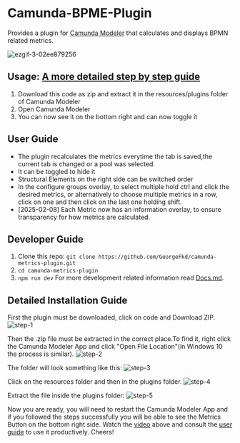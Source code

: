 # Camunda-BPME-Plugin
Provides a plugin for [Camunda Modeler](https://camunda.com/download/modeler/) that calculates and displays BPMN related metrics.

![ezgif-3-02ee879256](https://user-images.githubusercontent.com/69716466/226136467-89fd7d6c-9a44-4750-93f0-e8427c0d8f50.gif)


## Usage: [A more detailed step by step guide](#detailed-installation-guide)
1. Download this code as zip and extract it in the resources/plugins folder of Camunda Modeler
2. Open Camunda Modeler
3. You can now see it on the bottom right and can now toggle it

## User Guide
- The plugin recalculates the metrics everytime the tab is saved,the current tab is changed or a pool was selected.
- It can be toggled to hide it
- Structural Elements on the right side can be switched order
- In the configure groups overlay, to select multiple hold ctrl and click the desired metrics, or alternatively to choose multiple metrics in a row, click on one and then click on the last one holding shift.
- [2025-02-08] Each Metric now has an information overlay, to ensure transparency for how metrics are calculated. 
## Developer Guide
1. Clone this repo: ```git clone https://github.com/GeorgeFkd/camunda-metrics-plugin.git```
2. ```cd camunda-metrics-plugin```
3. ```npm run dev```
For more development related information read [Docs.md](https://github.com/GeorgeFkd/camunda-metrics-plugin/blob/master/Docs.md).

## Detailed Installation Guide
First the plugin must be downloaded, click on code and Download ZIP.
![step-1](https://user-images.githubusercontent.com/69716466/227921707-326c6ea1-50f7-4f25-9946-8e375e271b0f.jpg)

Then the .zip file must be extracted in the correct place.To find it, right click the Camunda Modeler App and click "Open File Location"(in Windows 10 the process is similar).
![step-2](https://user-images.githubusercontent.com/69716466/227922787-59e973dc-4ab7-428e-be06-a9025c5297d5.jpg)

The folder will look something like this:
![step-3](https://user-images.githubusercontent.com/69716466/227923072-ea6d3fcc-bb2e-4792-a0c0-a826f535beb2.jpg)

Click on the resources folder and then in the plugins folder.
![step-4](https://user-images.githubusercontent.com/69716466/227923343-b196b6d8-c348-437d-871e-f3e91faaff5a.jpg)

Extract the file inside the plugins folder:
![step-5](https://user-images.githubusercontent.com/69716466/227923488-74d26617-6079-4177-9558-8ebc86391b32.jpg)

Now you are ready, you will need to restart the Camunda Modeler App and if you followed the steps successfully you will be able to see the Metrics Button on the bottom right side. Watch the [video](#camunda-bpme-plugin) above and consult the [user guide](#user-guide) to use it productively. Cheers!


